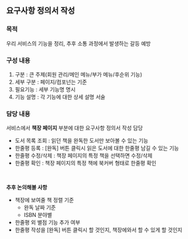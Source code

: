 ## 요구사항 정의서 작성

### 목적
우리 서비스의 기능을 정리, 추후 소통 과정에서 발생하는 갈등 예방

### 구성 내용
1. 구분 : 큰 주제(회원 관리/메인 메뉴/부가 메뉴/후순위 기능)
2. 세부 구분 : 페이지/컴포넌는 기준
3. 필요기능 : 세부 기능명 명시
4. 기능 설명 : 각 기능에 대한 상세 설명 서술

### 담당 내용
서비스에서 **책장 페이지** 부분에 대한 요구사항 정의서 작성 담당

- 도서 목록 조회 : 읽던 책을 완독한 도서만 보아볼 수 있는 기능
- 한줄평 등록 : [완독] 버튼 클릭시 읽은 도서에 대한 한줄평 남길 수 있는 기능
- 한줄평 수정/삭제 : 책장 페이지의 특정 책을 선택하면 수정/삭제
- 한줄평 확인 : 책장 페이지의 특정 책에 북커버 형태로 한줄평 확인

<br>

**추후 논의해볼 사항**
- 책장에 보여줄 책 정렬 기준
    - 완독 날짜 기준
    - ISBN 분야별
- 한줄평 외 별점 기능 추가 여부
- 한줄평 작성을 [완독] 버튼 클릭시 할 것인지, 책장에와서 할 수 있게 할 것인지